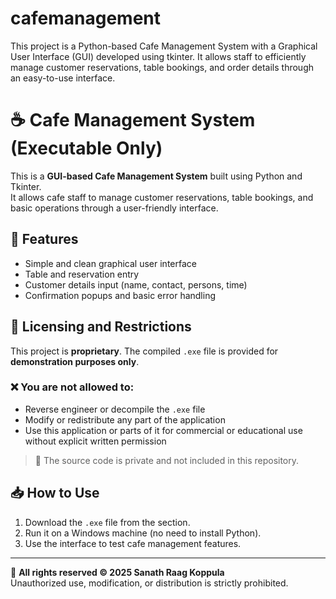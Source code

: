 # cafemanagement
This project is a Python-based Cafe Management System with a Graphical User Interface (GUI) developed using tkinter. It allows staff to efficiently manage customer reservations, table bookings, and order details through an easy-to-use interface.
# ☕ Cafe Management System (Executable Only)

This is a **GUI-based Cafe Management System** built using Python and Tkinter.  
It allows cafe staff to manage customer reservations, table bookings, and basic operations through a user-friendly interface.

## 🎯 Features
- Simple and clean graphical user interface
- Table and reservation entry
- Customer details input (name, contact, persons, time)
- Confirmation popups and basic error handling

## 🚫 Licensing and Restrictions

This project is **proprietary**. The compiled `.exe` file is provided for **demonstration purposes only**.

### ❌ You are **not allowed to**:
- Reverse engineer or decompile the `.exe` file
- Modify or redistribute any part of the application
- Use this application or parts of it for commercial or educational use without explicit written permission

> 🔐 The source code is private and not included in this repository.

## 📥 How to Use
1. Download the `.exe` file from the  section.
2. Run it on a Windows machine (no need to install Python).
3. Use the interface to test cafe management features.

---

🛑 **All rights reserved © 2025 Sanath Raag Koppula**  
Unauthorized use, modification, or distribution is strictly prohibited.
